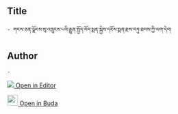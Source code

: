 ## Title
	- གངས་ཅན་ལྗོངས་སུ་འཁྲུངས་པའི་རྒྱུན་སྤྱོད་བོད་སྨན་སྐྱེས་དངོས་སྨན་རྫས་བཏུ་ཐབས་ཀྱི་ལག་དེབ།

## Author
	- 



[<img src="https://img.icons8.com/color/25/000000/edit-property.png"> Open in Editor](http://editor.openpecha.org/P000698)

[<img width="25" src="https://library.bdrc.io/icons/BUDA-small.svg"> Open in Buda](https://library.bdrc.io/show/bdr:IE0OPP000698)

